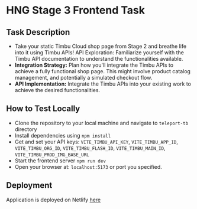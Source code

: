 # HNG Stage 3 Frontend Task

## Task Description
- Take your static Timbu Cloud shop page from Stage 2 and breathe life into it using Timbu APIs!
API Exploration: Familiarize yourself with the Timbu API documentation to understand the functionalities available.
- **Integration Strategy:** Plan how you'll integrate the Timbu APIs to achieve a fully functional shop page. This might involve product catalog management, and potentially a simulated checkout flow.
- **API Implementation:** Integrate the Timbu APIs into your existing work to achieve the desired functionalities.

## How to Test Locally
- Clone the repository to your local machine and navigate to `teleport-tb` directory
- Install dependencies using `npm install`
- Get and set your API keys: `VITE_TIMBU_API_KEY`, `VITE_TIMBU_APP_ID`, `VITE_TIMBU_ORG_ID`, `VITE_TIMBU_FLASH_ID`, `VITE_TIMBU_MAIN_ID`, `VITE_TIMBU_PROD_IMG_BASE_URL`
- Start the frontend server `npm run dev`
- Open your browser at: `localhost:5173` or port you specified.

## Deployment
Application is deployed on Netlify [here](https://timbu-cloud-api.netlify.app/cart)
